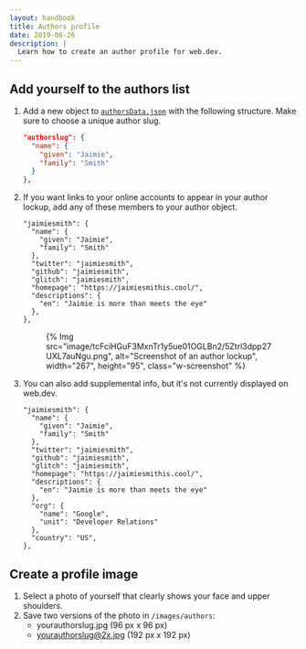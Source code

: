 ```yaml
---
layout: handbook
title: Authors profile
date: 2019-06-26
description: |
  Learn how to create an author profile for web.dev.
---
```


## Add yourself to the authors list
1. Add a new object to [`authorsData.json`](https://github.com/GoogleChrome/web.dev/blob/master/src/site/_data/authorsData.json) with the following structure. Make sure to choose a unique author slug.

    ```json
    "authorslug": {
      "name": {
        "given": "Jaimie",
        "family": "Smith"
      }
    },
    ```

1. If you want links to your online accounts to appear in your author lockup, add any of these members to your author object.

    ```json/5-7
    "jaimiesmith": {
      "name": {
        "given": "Jaimie",
        "family": "Smith"
      },
      "twitter": "jaimiesmith",
      "github": "jaimiesmith",
      "glitch": "jaimiesmith",
      "homepage": "https://jaimiesmithis.cool/",
      "descriptions": {
        "en": "Jaimie is more than meets the eye"
      },
    },
    ```

    <figure class="w-figure">
      {% Img src="image/tcFciHGuF3MxnTr1y5ue01OGLBn2/5Ztrl3dpp27UXL7auNgu.png", alt="Screenshot of an author lockup", width="267", height="95", class="w-screenshot" %}
    </figure>

1. You can also add supplemental info, but it's not currently displayed on web.dev.

    ```json/8-16
    "jaimiesmith": {
      "name": {
        "given": "Jaimie",
        "family": "Smith"
      },
      "twitter": "jaimiesmith",
      "github": "jaimiesmith",
      "glitch": "jaimiesmith",
      "homepage": "https://jaimiesmithis.cool/",
      "descriptions": {
        "en": "Jaimie is more than meets the eye"
      },
      "org": {
        "name": "Google",
        "unit": "Developer Relations"
      },
      "country": "US",
    },
    ```

## Create a profile image
1. Select a photo of yourself that clearly shows your face and upper shoulders.
1. Save two versions of the photo in `/images/authors`:
    * yourauthorslug.jpg (96 px x 96 px)
    * yourauthorslug@2x.jpg (192 px x 192 px)
